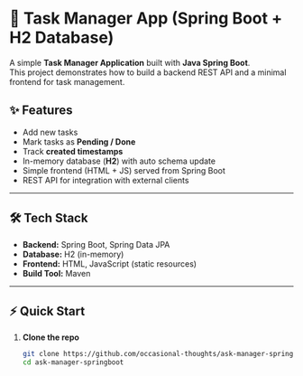 # 📝 Task Manager App (Spring Boot + H2 Database)

A simple **Task Manager Application** built with **Java Spring Boot**.  
This project demonstrates how to build a backend REST API and a minimal frontend for task management.  

## ✨ Features
- Add new tasks  
- Mark tasks as **Pending / Done**  
- Track **created timestamps**  
- In-memory database (**H2**) with auto schema update  
- Simple frontend (HTML + JS) served from Spring Boot  
- REST API for integration with external clients  

---

## 🛠️ Tech Stack
- **Backend:** Spring Boot, Spring Data JPA  
- **Database:** H2 (in-memory)  
- **Frontend:** HTML, JavaScript (static resources)  
- **Build Tool:** Maven  

---

## ⚡ Quick Start

1. **Clone the repo**
   ```bash
   git clone https://github.com/occasional-thoughts/ask-manager-springboot.git
   cd ask-manager-springboot
